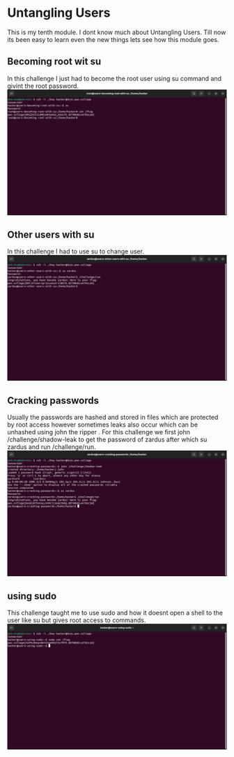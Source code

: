 # Untangling Users
This is my tenth module. I dont know much about Untangling Users. Till now its been easy to learn even the new things lets see how this
 module goes.

## Becoming root wit su
In this challenge I just had to become the root user using su command and givint the root password.
![COMMAND 73](screenshots/screenshot73.png)

## Other users with su
In this challenge I had to use su to change user.
![COMMAND 74](screenshots/screenshot74.png)

## Cracking passwords
Usually the passwords are hashed and stored in files which are protected by root access however sometimes leaks also occur which can be unhashed using john the ripper . For this challenge we first john /challenge/shadow-leak to get the password of zardus after which su zardus and run /challenge/run.
![COMMAND 75](screenshots/screenshot75.png)

## using sudo
This challenge taught me to use sudo and how it doesnt open a shell to the user like su but gives root access to commands.
![COMMAND 76](screenshots/screenshot76.png)
